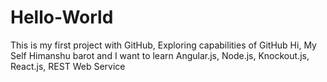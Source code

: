 # Hello-World
This is my first project with GitHub, Exploring capabilities of GitHub
Hi, 
My Self Himanshu barot and I want to learn Angular.js, Node.js, Knockout.js, React.js, REST Web Service
